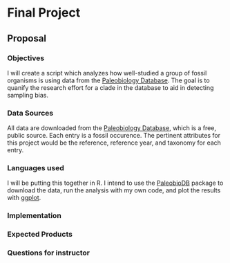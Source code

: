 # Final Project

## Proposal

### Objectives
I will create a script which analyzes how well-studied a group of fossil organisms is using data from the [Paleobiology Database](https://paleobiodb.org/). The goal is to quanify the research effort for a clade in the database to aid in detecting sampling bias.

### Data Sources
All data are downloaded from the [Paleobiology Database](https://paleobiodb.org/), which is a free, public source. Each entry is a fossil occurence. The pertinent attributes for this project would be the reference, reference year, and taxonomy for each entry.

### Languages used
I will be putting this together in R. I intend to use the [PaleobioDB](https://github.com/ropensci/paleobioDB) package to download the data, run the analysis with my own code, and plot the results with [ggplot](https://ggplot2.tidyverse.org/).

### Implementation

### Expected Products

### Questions for instructor